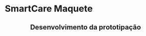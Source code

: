 # SmartCare Maquete
<h2 class="unchanged rich-diff-level-one" align="center"> Desenvolvimento da prototipação </h2>
